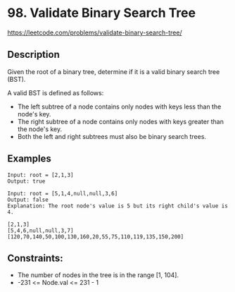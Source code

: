 # 98. Validate Binary Search Tree

https://leetcode.com/problems/validate-binary-search-tree/


## Description

Given the root of a binary tree, determine if it is a valid binary search tree (BST).

A valid BST is defined as follows:

* The left subtree of a node contains only nodes with keys less than the node's key.
* The right subtree of a node contains only nodes with keys greater than the node's key.
* Both the left and right subtrees must also be binary search trees.


## Examples

```
Input: root = [2,1,3]
Output: true
```

```
Input: root = [5,1,4,null,null,3,6]
Output: false
Explanation: The root node's value is 5 but its right child's value is 4.
```

```
[2,1,3]
[5,4,6,null,null,3,7]
[120,70,140,50,100,130,160,20,55,75,110,119,135,150,200]
```


## Constraints:

* The number of nodes in the tree is in the range [1, 104].
* -231 <= Node.val <= 231 - 1

